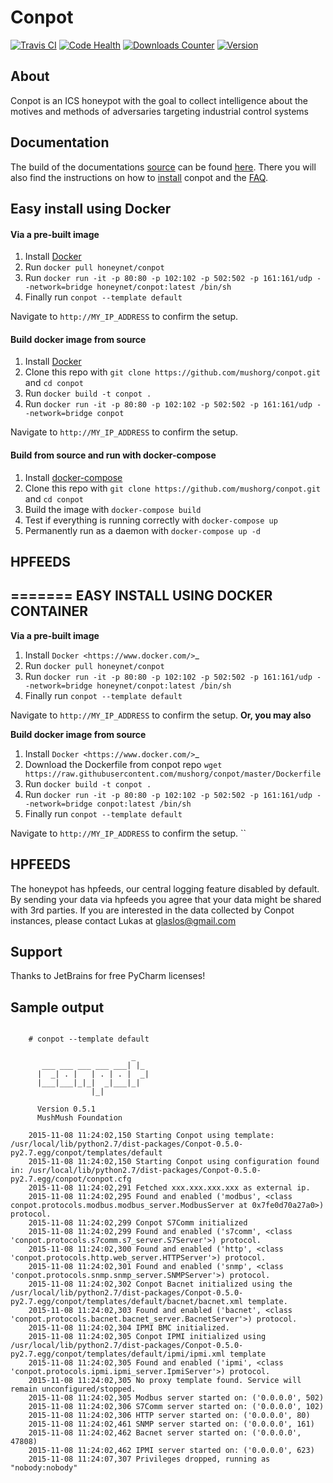 # Conpot

[![Travis CI](https://img.shields.io/travis/mushorg/conpot/master.svg)](https://travis-ci.org/mushorg/conpot)
[![Code Health](https://landscape.io/github/mushorg/conpot/master/landscape.png)](https://landscape.io/github/mushorg/conpot/master)
[![Downloads Counter](https://img.shields.io/pypi/dm/conpot.svg)](https://pypi.python.org/pypi/Conpot/) 
[![Version](https://img.shields.io/pypi/v/conpot.svg)](https://pypi.python.org/pypi/Conpot/)


## About

Conpot is an ICS honeypot with the goal to collect intelligence about the motives and
methods of adversaries targeting industrial control systems

## Documentation

The build of the documentations [source](https://github.com/mushorg/conpot/tree/master/docs/source) can be found [here](http://mushorg.github.io/conpot/). There you will also find the instructions on how to [install](http://mushorg.github.io/conpot/installation/ubuntu.html) conpot and the [FAQ](http://mushorg.github.io/conpot/faq.html).

## Easy install using Docker

#### Via a pre-built image

1. Install [Docker](https://docs.docker.com/engine/installation/)
2. Run `docker pull honeynet/conpot`
3. Run `docker run -it -p 80:80 -p 102:102 -p 502:502 -p 161:161/udp --network=bridge honeynet/conpot:latest /bin/sh`
4. Finally run `conpot --template default`

Navigate to ``http://MY_IP_ADDRESS`` to confirm the setup.

#### Build docker image from source

1. Install [Docker](https://docs.docker.com/engine/installation/)
2. Clone this repo with `git clone https://github.com/mushorg/conpot.git` and `cd conpot`
3. Run `docker build -t conpot .`
4. Run `docker run -it -p 80:80 -p 102:102 -p 502:502 -p 161:161/udp --network=bridge conpot`

Navigate to `http://MY_IP_ADDRESS` to confirm the setup. 

#### Build from source and run with docker-compose

1. Install [docker-compose](https://docs.docker.com/compose/install/) 
2. Clone this repo with `git clone https://github.com/mushorg/conpot.git` and `cd conpot`
3. Build the image with `docker-compose build`
4. Test if everything is running correctly with `docker-compose up`
5. Permanently run as a daemon with `docker-compose up -d`

## HPFEEDS
=======
EASY INSTALL USING DOCKER CONTAINER
-----------------------------------

**Via a pre-built image**
1. Install `Docker <https://www.docker.com/>`_
2. Run ``docker pull honeynet/conpot``
3. Run ``docker run -it -p 80:80 -p 102:102 -p 502:502 -p 161:161/udp --network=bridge honeynet/conpot:latest /bin/sh``
4. Finally run ``conpot --template default``

Navigate to ``http://MY_IP_ADDRESS`` to confirm the setup. **Or, you may also** 

**Build docker image from source**
1. Install `Docker <https://www.docker.com/>`_
2. Download the Dockerfile from conpot repo ``wget https://raw.githubusercontent.com/mushorg/conpot/master/Dockerfile``
3. Run ``docker build -t conpot .``
4. Run ``docker run -it -p 80:80 -p 102:102 -p 502:502 -p 161:161/udp --network=bridge conpot:latest /bin/sh``
5. Finally run ``conpot --template default``

Navigate to ``http://MY_IP_ADDRESS`` to confirm the setup. 
`` 

HPFEEDS
-------

The honeypot has hpfeeds, our central logging feature disabled by
default. By sending your data via hpfeeds you agree that your data
might be shared with 3rd parties. If you are interested in the data
collected by Conpot instances, please contact Lukas at
glaslos@gmail.com

## Support

Thanks to JetBrains for free PyCharm licenses!

## Sample output


```shell

    # conpot --template default

                           _
       ___ ___ ___ ___ ___| |_
      |  _| . |   | . | . |  _|
      |___|___|_|_|  _|___|_|
                  |_|

      Version 0.5.1
      MushMush Foundation

    2015-11-08 11:24:02,150 Starting Conpot using template: /usr/local/lib/python2.7/dist-packages/Conpot-0.5.0-py2.7.egg/conpot/templates/default
    2015-11-08 11:24:02,150 Starting Conpot using configuration found in: /usr/local/lib/python2.7/dist-packages/Conpot-0.5.0-py2.7.egg/conpot/conpot.cfg
    2015-11-08 11:24:02,291 Fetched xxx.xxx.xxx.xxx as external ip.
    2015-11-08 11:24:02,295 Found and enabled ('modbus', <class conpot.protocols.modbus.modbus_server.ModbusServer at 0x7fe0d70a27a0>) protocol.
    2015-11-08 11:24:02,299 Conpot S7Comm initialized
    2015-11-08 11:24:02,299 Found and enabled ('s7comm', <class 'conpot.protocols.s7comm.s7_server.S7Server'>) protocol.
    2015-11-08 11:24:02,300 Found and enabled ('http', <class 'conpot.protocols.http.web_server.HTTPServer'>) protocol.
    2015-11-08 11:24:02,301 Found and enabled ('snmp', <class 'conpot.protocols.snmp.snmp_server.SNMPServer'>) protocol.
    2015-11-08 11:24:02,302 Conpot Bacnet initialized using the /usr/local/lib/python2.7/dist-packages/Conpot-0.5.0-py2.7.egg/conpot/templates/default/bacnet/bacnet.xml template.
    2015-11-08 11:24:02,303 Found and enabled ('bacnet', <class 'conpot.protocols.bacnet.bacnet_server.BacnetServer'>) protocol.
    2015-11-08 11:24:02,304 IPMI BMC initialized.
    2015-11-08 11:24:02,305 Conpot IPMI initialized using /usr/local/lib/python2.7/dist-packages/Conpot-0.5.0-py2.7.egg/conpot/templates/default/ipmi/ipmi.xml template
    2015-11-08 11:24:02,305 Found and enabled ('ipmi', <class 'conpot.protocols.ipmi.ipmi_server.IpmiServer'>) protocol.
    2015-11-08 11:24:02,305 No proxy template found. Service will remain unconfigured/stopped.
    2015-11-08 11:24:02,305 Modbus server started on: ('0.0.0.0', 502)
    2015-11-08 11:24:02,306 S7Comm server started on: ('0.0.0.0', 102)
    2015-11-08 11:24:02,306 HTTP server started on: ('0.0.0.0', 80)
    2015-11-08 11:24:02,461 SNMP server started on: ('0.0.0.0', 161)
    2015-11-08 11:24:02,462 Bacnet server started on: ('0.0.0.0', 47808)
    2015-11-08 11:24:02,462 IPMI server started on: ('0.0.0.0', 623)
    2015-11-08 11:24:07,307 Privileges dropped, running as "nobody:nobody"
```
